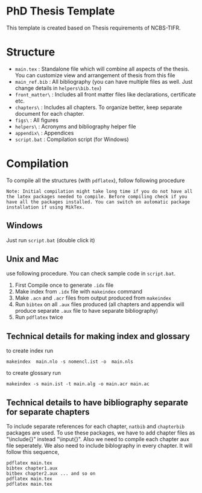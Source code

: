 # PhD Thesis Template 
This template is created based on Thesis requirements of NCBS-TIFR. 

# Structure

* `main.tex` : Standalone file which will combine all aspects of the thesis. You can customize view and arrangement of thesis from this file
* `main_ref.bib` : All bibliography (you can have multiple files as well. Just change details in `helpers\bib.tex`) 
* `front_matter\` : Includes all front matter files like declarations, certificate etc. 
* `chapters\` : Includes all chapters. To organize better, keep separate document for each chapter. 
* `figs\` : All figures
* `helpers\` : Acronyms and bibliography helper file
* `appendix\` : Appendices 
* `script.bat` : Compilation script (for Windows)


# Compilation
To compile all the structures (with `pdflatex`), follow following procedure

    Note: Initial compilation might take long time if you do not have all the latex packages needed to compile. Before compiling check if you have all the packages installed. You can switch on automatic package installation if using MikTex. 

## Windows 
Just run `script.bat` (double click it)

## Unix and Mac 
use following procedure. You can check sample code in `script.bat`.

1. First Compile once to generate `.idx` file 
2. Make index from `.idx` file with `makeindex` command
3. Make `.acn` and `.acr` files from output produced from `makeindex`
4. Run `bibtex` on all `.aux` files produced (all chapters and appendix will produce separate `.aux` file to have separate bibliography)
5. Run `pdflatex` twice


## Technical details for making index and glossary

to create index run 

	makeindex  main.nlo -s nomencl.ist -o  main.nls

to create glossary run

	makeindex -s main.ist -t main.alg -o main.acr main.ac

## Technical details to have bibliography separate for separate chapters

To include separate references for each chapter, `natbib` and `chapterbib` packages are used. To use these packages, we have to add chapter files as "\include{}" instead "\input{}". Also we need to compile each chapter aux file seperately. We also need to include biblography in every chapter. It will follow this sequence,


	pdflatex main.tex
	bibtex chapter1.aux
	bitbex chapter2.aux ... and so on
	pdflatex main.tex
	pdflatex main.tex
